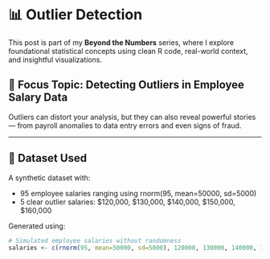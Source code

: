 # 📊 Outlier Detection

This post is part of my **Beyond the Numbers** series, where I explore foundational statistical concepts using clean R code, real-world context, and insightful visualizations.

## 🎯 Focus Topic: Detecting Outliers in Employee Salary Data

Outliers can distort your analysis, but they can also reveal powerful stories — from payroll anomalies to data entry errors and even signs of fraud.

---

## 🧪 Dataset Used
A synthetic dataset with:
- 95 employee salaries ranging using rnorm(95, mean=50000, sd=5000)  
- 5 clear outlier salaries: \$120,000, \$130,000, \$140,000, \$150,000, \$160,000

Generated using:

```r
# Simulated employee salaries without randomness
salaries <- c(rnorm(95, mean=50000, sd=5000), 120000, 130000, 140000, 150000, 160000)
